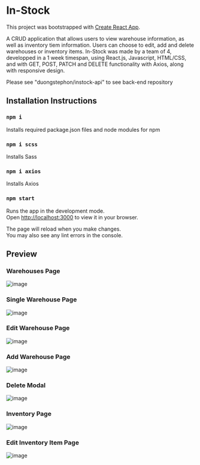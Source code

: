 # In-Stock

This project was bootstrapped with [Create React App](https://github.com/facebook/create-react-app).

A CRUD application that allows users to view warehouse information, as well as inventory tiem information. Users can choose to edit, add and 
delete warehouses or inventory items. In-Stock was made by a team of 4, developped in a 1 week timespan, using React.js, Javascript, HTML/CSS, and 
with GET, POST, PATCH and DELETE functionality with Axios, along with responsive design.

Please see "duongstephon/instock-api" to see back-end repository

## Installation Instructions

### `npm i`

Installs required package.json files and node modules for npm

### `npm i scss`

Installs Sass

### `npm i axios`

Installs Axios

### `npm start`

Runs the app in the development mode.\
Open [http://localhost:3000](http://localhost:3000) to view it in your browser.

The page will reload when you make changes.\
You may also see any lint errors in the console.

## Preview

### Warehouses Page
![image](https://user-images.githubusercontent.com/105663385/180797163-344febe5-408e-43b8-bce6-dea4a7f4b102.png)

### Single Warehouse Page
![image](https://user-images.githubusercontent.com/105663385/180797268-5c4c6bdb-0aef-4bfd-9cee-36af8f94061b.png)

### Edit Warehouse Page
![image](https://user-images.githubusercontent.com/105663385/180797655-a4b8ceca-d315-4df7-9712-bcf522fcef67.png)

### Add Warehouse Page
![image](https://user-images.githubusercontent.com/105663385/180797774-dab94a31-c218-48c4-a53a-769a60e47ef4.png)

### Delete Modal
![image](https://user-images.githubusercontent.com/105663385/180797845-31070af3-9aa6-426d-bbe1-5af14059158c.png)

### Inventory Page 
![image](https://user-images.githubusercontent.com/105663385/180798090-65a8579e-1831-4e8e-8c3e-67f9503f448c.png)

### Edit Inventory Item Page
![image](https://user-images.githubusercontent.com/105663385/180797987-a75a4f7e-dc1e-4f80-961a-fb344522d610.png)



